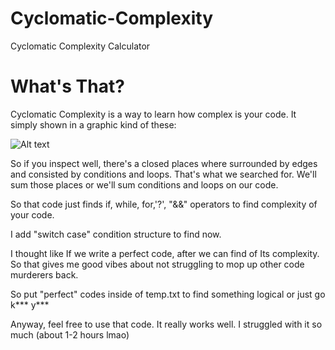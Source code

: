 # Cyclomatic-Complexity
Cyclomatic Complexity Calculator

# What's That?

Cyclomatic Complexity is a way to learn how complex is your code. It simply shown in a graphic kind of these:



<img src="https://i.hizliresim.com/lt4knr1.png" alt="Alt text" title="Optional title">

So if you inspect well, there's a closed places where surrounded by edges and consisted by conditions and loops. That's what we searched for. We'll sum those places or 
we'll sum conditions and loops on our code.

So that code just finds if, while, for,'?', "&&" operators to find complexity of your code. 

I add "switch case" condition structure to find now. 

I thought like If we write a perfect code, after we can find of Its complexity. So that gives me good vibes about not struggling to mop up other code murderers back.

So put "perfect" codes inside of temp.txt to find something logical or just go k*** y***

Anyway, feel free to use that code. It really works well. I struggled with it so much (about 1-2 hours lmao)

